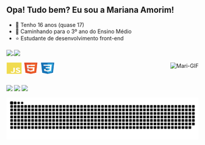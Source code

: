 ## Opa! Tudo bem? Eu sou a Mariana Amorim!
- 🧸 Tenho 16 anos (quase 17)
- 🍓 Caminhando para o 3º ano do Ensino Médio 
- ⭐ Estudante de desenvolvimento front-end
<div>
<a href="https://github.com/aamoorim/github-readme-stats">
  <img height=180 align="center" src="https://github-readme-stats.vercel.app/api?username=aamoorim&theme=radical" />
</a>
<a href="https://github.com/aamoorim">
  <img height=180 align="center" src="https://github-readme-stats.vercel.app/api/top-langs?username=aamoorim&layout=compact&langs_count=8&card_width=320&theme=radical" />
</a>
</div>

<div style="display: inline_block"><br>
   <img align="right" alt="Mari-GIF" src="https://media.discordapp.net/attachments/722154630938755072/1319706142032662630/githubgif.gif?ex=6766ef9f&is=67659e1f&hm=66da382f5f69c531a2af52d5078c68145969d77629704d0ca4b5af4e50c6531c&=&width=120&height=120">
  <img align="center" alt="Mari-Js" height="30" width="40" src="https://raw.githubusercontent.com/devicons/devicon/master/icons/javascript/javascript-plain.svg">
  <img align="center" alt="Mari-HTML" height="30" width="40" src="https://raw.githubusercontent.com/devicons/devicon/master/icons/html5/html5-original.svg">
  <img align="center" alt="Mari-CSS" height="30" width="40" src="https://raw.githubusercontent.com/devicons/devicon/master/icons/css3/css3-original.svg">
</div>

##

<div> 
  <a href="https://instagram.com/bemaryae" target="_blank"><img src="https://img.shields.io/badge/-Instagram-%23E4405F?style=for-the-badge&logo=instagram&logoColor=white" target="_blank"></a>
  <a href = "mailto:amorimmariana007@gmail.com"><img src="https://img.shields.io/badge/-Gmail-%23333?style=for-the-badge&logo=gmail&logoColor=white" target="_blank"></a>
  <a href="https://https://www.linkedin.com/in/mariana-amorim-a041432aa/" target="_blank"><img src="https://img.shields.io/badge/-LinkedIn-%230077B5?style=for-the-badge&logo=linkedin&logoColor=white" target="_blank"></a> 
</div>

<!--snake-->
  ![snake gif](https://github.com/aamoorim/aamoorim/blob/output/github-snake-dark.svg)
